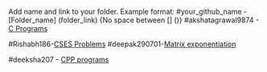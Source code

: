Add name and link to your folder. Example format:
#your_github_name - [Folder_name] (folder_link) {No space between [] ()}
#akshatagrawal9874 - [C Programs](https://github.com/akshatagrawal9874/hacktoberfest20/tree/master/C%20Programs)

#Rishabh186-[CSES Problems](https://github.com/Rishabh186/hacktoberfest20/tree/master/CSES%20Problems)
#deepak290701-[Matrix exponentiation](https://github.com/Deepak290701/hacktoberfest20/tree/master/Deepak%20Sharma)

#deeksha207 - [CPP programs](https://github.com/deeksha207/hacktoberfest20/tree/master/CPP%20programs)
